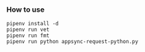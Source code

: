 ### How to use
```
pipenv install -d
pipenv run vet
pipenv run fmt
pipenv run python appsync-request-python.py
```
